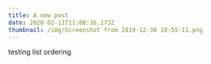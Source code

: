 ```yaml
---
title: A new post
date: 2020-02-11T11:08:16.173Z
thumbnail: /img/Screenshot from 2019-12-30 10-55-11.png
---
```

testing list ordering
